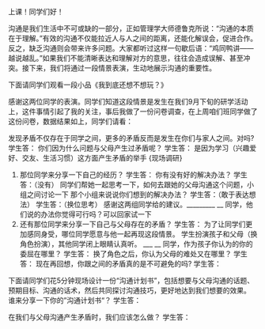 
上课！同学们好！

沟通是我们生活中不可或缺的一部分，正如管理学大师德鲁克所说：“沟通的本质在于理解。”有效的沟通不仅能拉近人与人之间的距离，还能化解误会，促进合作。反之，缺乏沟通则会带来许多问题。大家都听过这样一句歇后语：“鸡同鸭讲——越说越乱。”如果我们不能清晰表达和理解对方的意思，往往会造成误解、甚至冲突。接下来，我们将通过一段情景表演，生动地展示沟通的重要性。

下面请同学们观看一段小品《我到底还想不想玩？》

感谢这两位同学的表演。同学们知道这段情景是发生在我们9月下旬的研学活动上，这件事情引起了我的关注，事后我做了一份问卷调查，在上周咱们班同学做了这份问卷，数据结果如上，同学们请看：

发现矛盾不仅存在于同学之间，更多的矛盾反而是发生在你们与家人之间。对吗?
学生答：
你们因为什么问题与父母产生过矛盾呢？
学生答：
是因为学习（兴趣爱好、交友、生活习惯）这方面产生矛盾的举手
{现场调研}
1. 那位同学来分享一下自己的经历？
学生答：
你有没有好的解决办法？
学生答：（没有）
同学们帮她一起思考一下，如何去跟她的父母沟通这个问题，小组之间讨论一下
那个小组来说说你们想到的解决办法？
学生答：（敢于表达想法）
学生答：（换位思考）
感谢这两组同学给的建议。_________ __ 同学，他们说的办法你觉得可行吗？可以回家试一下
2. 还有那位同学来分享一下自己与父母存在的矛盾？
学生答：
为了让同学们更加感同身受，哪位同学愿意与他一起再现这段情景。
学生扮演孩子和父母（换角色扮演），其他同学闭上眼睛认真听。
___ __ 同学，作为孩子你认为的你的委屈在哪里？
学生答：
换了角色之后，你认为父母的难处又在哪里？
学生答：
现在再回想，你跟之间的矛盾真的是不可避免的吗?
学生答：

下面请同学们花5分钟现场设计一份“沟通计划书”，包括想要与父母沟通的话题、预期目标、沟通的话术，然后共同探讨沟通技巧，更好地达到我们想要的效果。
谁来分享一下你的”沟通计划书“？
学生答：

在我们与父母沟通产生矛盾时，我们应该怎么做？
学生答：


